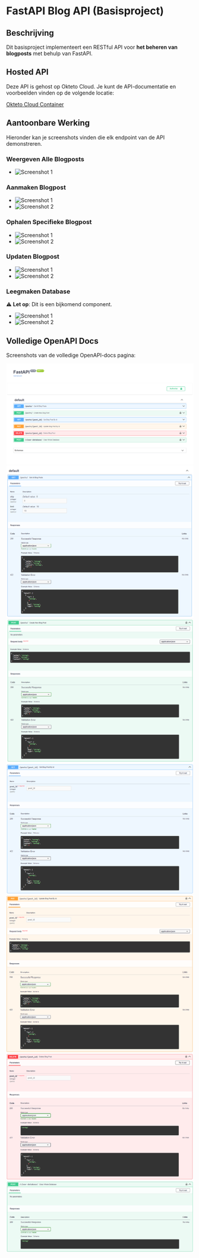 # FastAPI Blog API (Basisproject)

## Beschrijving

Dit basisproject implementeert een RESTful API voor **het beheren van blogposts** met behulp van FastAPI.

## Hosted API

Deze API is gehost op Okteto Cloud. Je kunt de API-documentatie en voorbeelden vinden op de volgende locatie:

[Okteto Cloud Container](https://base-project-api-dev-renzodotexe.cloud.okteto.net/docs)

## Aantoonbare Werking

Hieronder kan je screenshots vinden die elk endpoint van de API demonstreren.

### Weergeven Alle Blogposts

- ![Screenshot 1](screenshots/get-all-blogposts-1)

### Aanmaken Blogpost

- ![Screenshot 1](URL_NAAR_SCREENSHOT_1)
- ![Screenshot 2](URL_NAAR_SCREENSHOT_2)

### Ophalen Specifieke Blogpost

- ![Screenshot 1](URL_NAAR_SCREENSHOT_1)
- ![Screenshot 2](URL_NAAR_SCREENSHOT_2)

### Updaten Blogpost

- ![Screenshot 1](URL_NAAR_SCREENSHOT_1)
- ![Screenshot 2](URL_NAAR_SCREENSHOT_2)

### Leegmaken Database

⚠️ **Let op**: Dit is een bijkomend component.

- ![Screenshot 1](URL_NAAR_SCREENSHOT_1)
- ![Screenshot 2](URL_NAAR_SCREENSHOT_2)

## Volledige OpenAPI Docs

Screenshots van de volledige OpenAPI-docs pagina:

![Overzicht](screenshots/openapi-docs-1.png)
![GET - All Blogposts](screenshots/openapi-docs-2.png)
![POST - New Blogpost](screenshots/openapi-docs-3.png)
![GET - Search Blogpost By ID](screenshots/openapi-docs-4.png)
![PUT - Update Blogpost By ID](screenshots/openapi-docs-5.png)
![DELETE - Remove Blogpost By ID](screenshots/openapi-docs-6.png)
![POST - Clear Whole Database](screenshots/openapi-docs-7.png)
